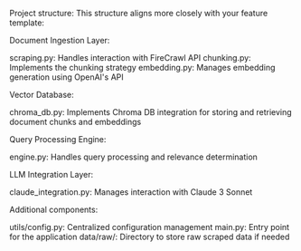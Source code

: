 Project structure:
This structure aligns more closely with your feature template:

Document Ingestion Layer:

scraping.py: Handles interaction with FireCrawl API
chunking.py: Implements the chunking strategy
embedding.py: Manages embedding generation using OpenAI's API


Vector Database:

chroma_db.py: Implements Chroma DB integration for storing and retrieving document chunks and embeddings


Query Processing Engine:

engine.py: Handles query processing and relevance determination


LLM Integration Layer:

claude_integration.py: Manages interaction with Claude 3 Sonnet


Additional components:

utils/config.py: Centralized configuration management
main.py: Entry point for the application
data/raw/: Directory to store raw scraped data if needed